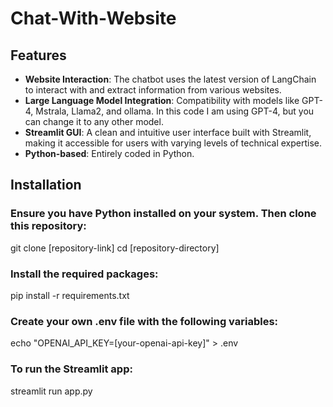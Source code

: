 # Chat-With-Website

## Features

- **Website Interaction**: The chatbot uses the latest version of LangChain to interact with and extract information from various websites.
- **Large Language Model Integration**: Compatibility with models like GPT-4, Mstrala, Llama2, and ollama. In this code I am using GPT-4, but you can change it to any other model.
- **Streamlit GUI**: A clean and intuitive user interface built with Streamlit, making it accessible for users with varying levels of technical expertise.
- **Python-based**: Entirely coded in Python.

## Installation

### Ensure you have Python installed on your system. Then clone this repository:

git clone [repository-link]
cd [repository-directory]

### Install the required packages:
pip install -r requirements.txt

### Create your own .env file with the following variables:
echo "OPENAI_API_KEY=[your-openai-api-key]" > .env

### To run the Streamlit app:
streamlit run app.py
